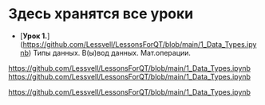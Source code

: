 # Здесь хранятся все уроки

- [__Урок 1.__] (https://github.com/Lessvell/LessonsForQT/blob/main/1_Data_Types.ipynb) Типы данных. В(ы)вод данных. Мат.операции.


 https://github.com/Lessvell/LessonsForQT/blob/main/1_Data_Types.ipynb
 https://github.com/Lessvell/LessonsForQT/blob/main/1_Data_Types.ipynb
 
 
 https://github.com/Lessvell/LessonsForQT/blob/main/1_Data_Types.ipynb
